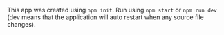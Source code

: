 This app was created using `npm init`. Run using `npm start` or `npm run dev` (dev means that the application will auto restart when any source file changes).